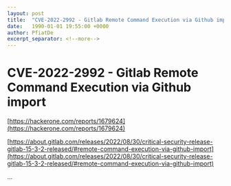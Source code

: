 ```yaml
---
layout: post
title:  "CVE-2022-2992 - Gitlab Remote Command Execution via Github import"
date:   1990-01-01 19:55:00 +0000
author: PfiatDe
excerpt_separator: <!--more-->
---
```


# CVE-2022-2992 - Gitlab Remote Command Execution via Github import

[https://hackerone.com/reports/1679624](https://hackerone.com/reports/1679624)

[https://about.gitlab.com/releases/2022/08/30/critical-security-release-gitlab-15-3-2-released/#remote-command-execution-via-github-import](https://about.gitlab.com/releases/2022/08/30/critical-security-release-gitlab-15-3-2-released/#remote-command-execution-via-github-import)

...
<!--more-->
